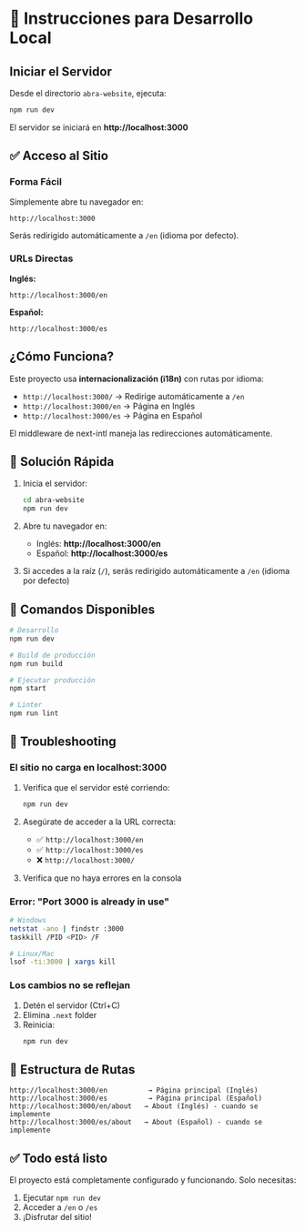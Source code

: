 # 🚀 Instrucciones para Desarrollo Local

## Iniciar el Servidor

Desde el directorio `abra-website`, ejecuta:

```bash
npm run dev
```

El servidor se iniciará en **http://localhost:3000**

## ✅ Acceso al Sitio

### Forma Fácil
Simplemente abre tu navegador en:
```
http://localhost:3000
```

Serás redirigido automáticamente a `/en` (idioma por defecto).

### URLs Directas

**Inglés:**
```
http://localhost:3000/en
```

**Español:**
```
http://localhost:3000/es
```

## ¿Cómo Funciona?

Este proyecto usa **internacionalización (i18n)** con rutas por idioma:
- `http://localhost:3000/` → Redirige automáticamente a `/en`
- `http://localhost:3000/en` → Página en Inglés
- `http://localhost:3000/es` → Página en Español

El middleware de next-intl maneja las redirecciones automáticamente.

## 🔧 Solución Rápida

1. Inicia el servidor:
   ```bash
   cd abra-website
   npm run dev
   ```

2. Abre tu navegador en:
   - Inglés: **http://localhost:3000/en**
   - Español: **http://localhost:3000/es**

3. Si accedes a la raíz (`/`), serás redirigido automáticamente a `/en` (idioma por defecto)

## 📝 Comandos Disponibles

```bash
# Desarrollo
npm run dev

# Build de producción
npm run build

# Ejecutar producción
npm start

# Linter
npm run lint
```

## 🐛 Troubleshooting

### El sitio no carga en localhost:3000

1. Verifica que el servidor esté corriendo:
   ```bash
   npm run dev
   ```

2. Asegúrate de acceder a la URL correcta:
   - ✅ `http://localhost:3000/en`
   - ✅ `http://localhost:3000/es`
   - ❌ `http://localhost:3000/`

3. Verifica que no haya errores en la consola

### Error: "Port 3000 is already in use"

```bash
# Windows
netstat -ano | findstr :3000
taskkill /PID <PID> /F

# Linux/Mac
lsof -ti:3000 | xargs kill
```

### Los cambios no se reflejan

1. Detén el servidor (Ctrl+C)
2. Elimina `.next` folder
3. Reinicia:
   ```bash
   npm run dev
   ```

## 📖 Estructura de Rutas

```
http://localhost:3000/en          → Página principal (Inglés)
http://localhost:3000/es          → Página principal (Español)
http://localhost:3000/en/about   → About (Inglés) - cuando se implemente
http://localhost:3000/es/about   → About (Español) - cuando se implemente
```

## ✅ Todo está listo

El proyecto está completamente configurado y funcionando. Solo necesitas:

1. Ejecutar `npm run dev`
2. Acceder a `/en` o `/es`
3. ¡Disfrutar del sitio!


